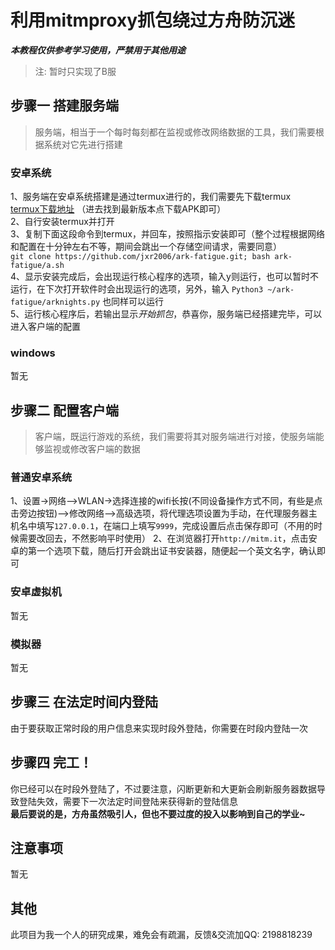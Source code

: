 # 利用mitmproxy抓包绕过方舟防沉迷
***本教程仅供参考学习使用，严禁用于其他用途***
> 注: 暂时只实现了B服
## 步骤一 搭建服务端
> 服务端，相当于一个每时每刻都在监视或修改网络数据的工具，我们需要根据系统对它先进行搭建
### 安卓系统
1、服务端在安卓系统搭建是通过termux进行的，我们需要先下载termux  
[termux下载地址](https://f-droid.org/packages/com.termux/)
（进去找到最新版本点下载APK即可）  
2、自行安装termux并打开  
3、复制下面这段命令到termux，并回车，按照指示安装即可（整个过程根据网络和配置在十分钟左右不等，期间会跳出一个存储空间请求，需要同意）  
`git clone https://github.com/jxr2006/ark-fatigue.git; bash ark-fatigue/a.sh`  
4、显示安装完成后，会出现运行核心程序的选项，输入y则运行，也可以暂时不运行，在下次打开软件时会出现运行的选项，另外，输入 `Python3 ~/ark-fatigue/arknights.py` 也同样可以运行  
5、运行核心程序后，若输出显示*开始抓包*，恭喜你，服务端已经搭建完毕，可以进入客户端的配置
### windows
暂无
## 步骤二 配置客户端
> 客户端，既运行游戏的系统，我们需要将其对服务端进行对接，使服务端能够监视或修改客户端的数据
### 普通安卓系统
1、设置->网络–>WLAN->选择连接的wifi长按(不同设备操作方式不同，有些是点击旁边按钮)–>修改网络–>高级选项，将代理选项设置为手动，在代理服务器主机名中填写`127.0.0.1`，在端口上填写`9999`，完成设置后点击保存即可（不用的时候需要改回去，不然影响平时使用）
2、在浏览器打开`http://mitm.it`，点击安卓的第一个选项下载，随后打开会跳出证书安装器，随便起一个英文名字，确认即可
### 安卓虚拟机
暂无
### 模拟器
暂无
## 步骤三 在法定时间内登陆
由于要获取正常时段的用户信息来实现时段外登陆，你需要在时段内登陆一次
## 步骤四 完工！
你已经可以在时段外登陆了，不过要注意，闪断更新和大更新会刷新服务器数据导致登陆失效，需要下一次法定时间登陆来获得新的登陆信息  
**最后要说的是，方舟虽然吸引人，但也不要过度的投入以影响到自己的学业~**
## 注意事项
暂无
## 其他
此项目为我一个人的研究成果，难免会有疏漏，反馈&交流加QQ: 2198818239
